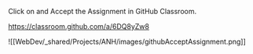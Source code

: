 Click on and Accept the Assignment in GitHub Classroom.

https://classroom.github.com/a/6DQ8yZw8

![[WebDev/_shared/Projects/ANH/images/githubAcceptAssignment.png]]

